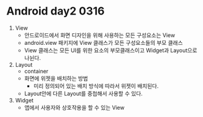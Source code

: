 # Android day2 0316

1. View 
   - 안드로이드에서 화면 디자인을 위해 사용하는 모든 구성요소는 View
   - android.view 패키지에 View 클래스가 모든 구성요소들의 부모 클래스
   - View 클래스는 모든 UI를 위한 요소의 부모클래스이고 Widget과 Layout으로 나뉜다.
2. Layout
   * container
   * 화면에 위젯을 배치하는 방법
     * 미리 정의되어 있는 배치 방식에 따라서 위젯이 배치된다.
   * Layout안에 다른 Layout를 중첩해서 사용할 수 있다.
3. Widget
   * 앱에서 사용자와 상호작용을 할 수 있는 View